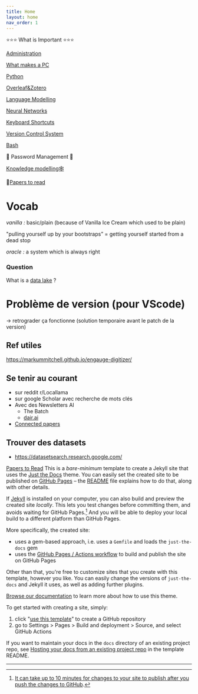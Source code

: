 ```yaml
---
title: Home
layout: home
nav_order: 1
---
```

⭐⭐⭐ What is Important ⭐⭐⭐

[Administration](./_posts/2024-09-23-Administration.md)

[What makes a PC](./_posts/2024-09-23-WhatMakesAPC.md)

[Python](./_posts/2024-09-23-Python.md)

[Overleaf&Zotero](./_posts/2024-09-23-OverleafZotero.md)

[Language Modelling](./_posts/2024-09-23-LanguageModeling.md)

[Neural Networks](./_posts/2024-09-23-NeuralNetworks.md)

[Keyboard Shortcuts](https://www.notion.so/Keyboard-Shortcuts-0f597b6fe46045e38e73d77ac6a68819?pvs=21)

[Version Control System](https://www.notion.so/Version-Control-System-5dd2c60c786d4e158bb660cffafababd?pvs=21)

[Bash](https://www.notion.so/Bash-6b73182edff14a4f80260ba78a3b4c7c?pvs=21)

🔑 Password Management 🔑

[Knowledge modelling🕸️](https://www.notion.so/Knowledge-modelling-266730e4f14e4bd4b1ba55646bbd36be?pvs=21)

📄[Papers to read](https://www.notion.so/Papers-to-Read-e6ccbbda225c44fdb7d613be8ec5c50d?pvs=21)

# Vocab

*vanilla  :* basic/plain (because of Vanilla Ice Cream which used to be plain)

"pulling yourself up by your bootstraps” = getting yourself started from a dead stop

*oracle :* a system which is always right

### Question

What is a [data lake](https://en.wikipedia.org/wiki/Data_lake) ?

# Problème de version (pour VScode)

→ retrograder ça fonctionne (solution temporaire avant le patch de la version)

## Ref utiles

https://markummitchell.github.io/engauge-digitizer/

## Se tenir au courant

- sur reddit r/Locallama
- sur google Scholar avec recherche de mots clés
- Avec des Newsletters AI
    - The Batch
    - [dair.ai](https://nlp.elvissaravia.com/)
- [Connected papers](https://www.connectedpapers.com/)

## Trouver des datasets

- https://datasetsearch.research.google.com/

[Papers to Read](https://www.notion.so/Papers-to-Read-e6ccbbda225c44fdb7d613be8ec5c50d?pvs=21)
This is a *bare-minimum* template to create a Jekyll site that uses the [Just the Docs] theme. You can easily set the created site to be published on [GitHub Pages] – the [README] file explains how to do that, along with other details.

If [Jekyll] is installed on your computer, you can also build and preview the created site *locally*. This lets you test changes before committing them, and avoids waiting for GitHub Pages.[^1] And you will be able to deploy your local build to a different platform than GitHub Pages.

More specifically, the created site:

- uses a gem-based approach, i.e. uses a `Gemfile` and loads the `just-the-docs` gem
- uses the [GitHub Pages / Actions workflow] to build and publish the site on GitHub Pages

Other than that, you're free to customize sites that you create with this template, however you like. You can easily change the versions of `just-the-docs` and Jekyll it uses, as well as adding further plugins.

[Browse our documentation][Just the Docs] to learn more about how to use this theme.

To get started with creating a site, simply:

1. click "[use this template]" to create a GitHub repository
2. go to Settings > Pages > Build and deployment > Source, and select GitHub Actions

If you want to maintain your docs in the `docs` directory of an existing project repo, see [Hosting your docs from an existing project repo](https://github.com/just-the-docs/just-the-docs-template/blob/main/README.md#hosting-your-docs-from-an-existing-project-repo) in the template README.

----

[^1]: [It can take up to 10 minutes for changes to your site to publish after you push the changes to GitHub](https://docs.github.com/en/pages/setting-up-a-github-pages-site-with-jekyll/creating-a-github-pages-site-with-jekyll#creating-your-site).

[Just the Docs]: https://just-the-docs.github.io/just-the-docs/
[GitHub Pages]: https://docs.github.com/en/pages
[README]: https://github.com/just-the-docs/just-the-docs-template/blob/main/README.md
[Jekyll]: https://jekyllrb.com
[GitHub Pages / Actions workflow]: https://github.blog/changelog/2022-07-27-github-pages-custom-github-actions-workflows-beta/
[use this template]: https://github.com/just-the-docs/just-the-docs-template/generate
